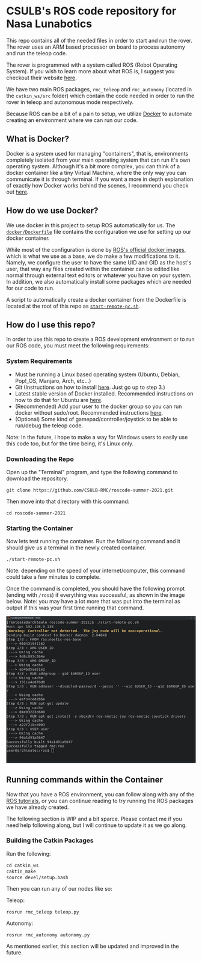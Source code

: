 # CSULB's ROS code repository for Nasa Lunabotics

This repo contains all of the needed files in order to start and run the rover.  The rover uses an ARM based processor on board to process autonomy and run the teleop code.

The rover is programmed with a system called ROS (Robot Operating System).  If you wish to learn more about what ROS is, I suggest you checkout their website [here](https://www.ros.org/).

We have two main ROS packages, `rmc_teleop` and `rmc_autonomy` (located in the `catkin_ws/src` folder) which contain the code needed in order to run the rover in teleop and autonomous mode respectively.

Because ROS can be a bit of a pain to setup, we utilize [Docker](https://www.docker.com/) to automate creating an environment where we can run our code.

## What is Docker?

Docker is a system used for managing "containers", that is, environments completely isolated from your main operating system that can run it's own operating system.  Although it's a bit more complex, you can think of a docker container like a tiny Virtual Machine, where the only way you can communicate it is through terminal.  If you want a more in depth explanation of exactly how Docker works behind the scenes, I recommend you check out [here](https://docs.docker.com/get-started/overview/).

## How do we use Docker?

We use docker in this project to setup ROS automatically for us.  The [`docker/Dockerfile`](docker/Dockerfile) file contains the configuration we use for setting up our docker container.

While most of the configuration is done by [ROS's official docker images](https://hub.docker.com/_/ros/), which is what we use as a base, we do make a few modifications to it.  Namely, we configure the user to have the same UID and GID as the host's user, that way any files created within the container can be edited like normal through external text editors or whatever you have on your system.  In addition, we also automatically install some packages which are needed for our code to run.

A script to automatically create a docker container from the Dockerfile is located at the root of this repo as [`start-remote-pc.sh`](start-remote-pc.sh).

## How do I use this repo?

In order to use this repo to create a ROS development environment or to run our ROS code, you must meet the following requirements:

### System Requirements
- Must be running a Linux based operating system (Ubuntu, Debian, Pop!_OS, Manjaro, Arch, etc...)
- Git (Instructions on how to install [here](https://www.linuxfordevices.com/tutorials/ubuntu/install-git-on-ubuntu).  Just go up to step 3.)
- Latest stable version of Docker installed.  Recommended instructions on how to do that for Ubuntu are [here](https://docs.docker.com/engine/install/ubuntu/#install-using-the-convenience-script).
- (Recommended) Add your user to the docker group so you can run docker without sudo/root.  Recommended instructions [here](https://www.configserverfirewall.com/ubuntu-linux/add-user-to-docker-group-ubuntu/).
- (Optional) Some kind of gamepad/controller/joystick to be able to run/debug the teleop code.

Note: In the future, I hope to make a way for Windows users to easily use this code too, but for the time being, it's Linux only.

### Downloading the Repo

Open up the "Terminal" program, and type the following command to download the repository.

```
git clone https://github.com/CSULB-RMC/roscode-summer-2021.git
```
Then move into that directory with this command:

```
cd roscode-summer-2021
```

### Starting the Container

Now lets test running the container.  Run the following command and it should give us a terminal in the newly created container.

```
./start-remote-pc.sh
```

Note: depending on the speed of your internet/computer, this command could take a few minutes to complete.

Once the command is completed, you should have the following prompt (ending with `/ros$`) if everything was successful, as shown in the image below.  Note: you may have a lot more that was put into the terminal as output if this was your first time running that command.

![Docker has been setup.](docs/containersetup.png)

## Running commands within the Container

Now that you have a ROS environment, you can follow along with any of the [ROS tutorials](http://wiki.ros.org/ROS/Tutorials), or you can continue reading to try running the ROS packages we have already created.

The following section is WIP and a bit sparce.  Please contact me if you need help following along, but I will continue to update it as we go along.

### Building the Catkin Packages

Run the following:
```
cd catkin_ws
caktin_make
source devel/setup.bash
```

Then you can run any of our nodes like so:

Teleop:
```
rosrun rmc_teleop teleop.py
```

Autonomy:
```
rosrun rmc_autonomy autonomy.py
```

As mentioned earlier, this section will be updated and improved in the future.